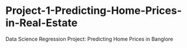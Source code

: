 # Project-1-Predicting-Home-Prices-in-Real-Estate
Data Science Regression Project: Predicting Home Prices in Banglore
